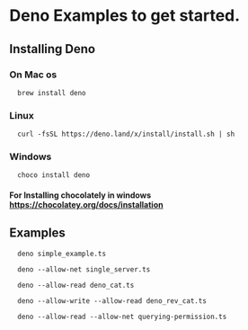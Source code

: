 # Deno Examples to get started.

## Installing Deno

### On Mac os

```
  brew install deno
```

### Linux
```
  curl -fsSL https://deno.land/x/install/install.sh | sh
```

### Windows
```
  choco install deno
```
#### For Installing chocolately in windows https://chocolatey.org/docs/installation


## Examples

```
  deno simple_example.ts
```

```
  deno --allow-net single_server.ts
```

```
  deno --allow-read deno_cat.ts
```

```
  deno --allow-write --allow-read deno_rev_cat.ts
```


```
  deno --allow-read --allow-net querying-permission.ts
```
